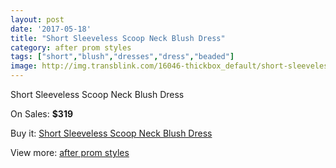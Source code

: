 ```yaml
---
layout: post
date: '2017-05-18'
title: "Short Sleeveless Scoop Neck Blush Dress"
category: after prom styles
tags: ["short","blush","dresses","dress","beaded"]
image: http://img.transblink.com/16046-thickbox_default/short-sleeveless-scoop-neck-blush-dress.jpg
---
```

Short Sleeveless Scoop Neck Blush Dress

On Sales: **$319**
<a href="https://www.transblink.com/en/after-prom-styles/5091-short-sleeveless-scoop-neck-blush-dress.html"><amp-img layout="responsive" width="600" height="600" src="//img.transblink.com/16046-thickbox_default/short-sleeveless-scoop-neck-blush-dress.jpg" alt="Short Sleeveless Scoop Neck Blush Dress 0" /></a>
<a href="https://www.transblink.com/en/after-prom-styles/5091-short-sleeveless-scoop-neck-blush-dress.html"><amp-img layout="responsive" width="600" height="600" src="//img.transblink.com/16048-thickbox_default/short-sleeveless-scoop-neck-blush-dress.jpg" alt="Short Sleeveless Scoop Neck Blush Dress 1" /></a>
<a href="https://www.transblink.com/en/after-prom-styles/5091-short-sleeveless-scoop-neck-blush-dress.html"><amp-img layout="responsive" width="600" height="600" src="//img.transblink.com/16047-thickbox_default/short-sleeveless-scoop-neck-blush-dress.jpg" alt="Short Sleeveless Scoop Neck Blush Dress 2" /></a>

Buy it: [Short Sleeveless Scoop Neck Blush Dress](https://www.transblink.com/en/after-prom-styles/5091-short-sleeveless-scoop-neck-blush-dress.html "Short Sleeveless Scoop Neck Blush Dress")

View more: [after prom styles](https://www.transblink.com/en/55-after-prom-styles "after prom styles")